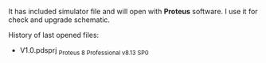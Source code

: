 It has included simulator file and will open with **Proteus** software. I use it for check and upgrade schematic.

History of last opened files:
- V1.0.pdsprj	<sub>Proteus 8 Professional v8.13 SP0</sup>
